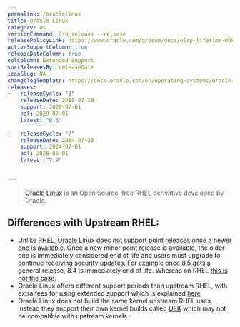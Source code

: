 ```yaml
---
permalink: /oraclelinux
title: Oracle Linux
category: os
versionCommand: lsb_release --release
releasePolicyLink: https://www.oracle.com/a/ocom/docs/elsp-lifetime-069338.pdf
activeSupportColumn: true
releaseDateColumn: true
eolColumn: Extended Support
sortReleasesBy: releaseDate
iconSlug: NA
changelogTemplate: https://docs.oracle.com/en/operating-systems/oracle-linux/__RELEASE_CYCLE__/relnotes__LATEST__/
releases:
-   releaseCycle: "8"
    releaseDate: 2019-07-18
    support: 2029-07-01
    eol: 2029-07-01
    latest: "8.6"
    
-   releaseCycle: "7"
    releaseDate: 2014-07-23
    support: 2024-07-01
    eol: 2026-06-01
    latest: "7.9"


---
```


> [Oracle Linux](https://www.oracle.com/linux/) is an Open Source, free RHEL derivative developed by Oracle.

## Differences with Upstream RHEL:

 - Unlike RHEL, [Oracle Linux does not support point releases once a newer one is available.](https://community.oracle.com/tech/apps-infra/discussion/4481998/what-is-the-lifecycle-of-oracle-linux-for-minor-releases) Once a new minor point release is available, the older one is immediately considered end of life and users must upgrade to continue receiving security updates. For example once 8.5 gets a general release, 8.4 is immediately end of life. Whereas on RHEL [this is not the case.](https://access.redhat.com/articles/rhel-eus)
 - Oracle Linux offers different support periods than upstream RHEL, with extra fees for using extended support which is explained [here](https://www.oracle.com/a/ocom/docs/oracle-linux-extended-support-oct2020.pdf)
 - Oracle Linux does not build the same kernel upstream RHEL uses, instead they support their own kernel builds called [UEK](https://docs.oracle.com/en/operating-systems/uek/) which may not be compatible with upstream kernels. 
